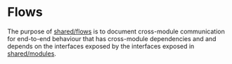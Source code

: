 # Flows

The purpose of [shared/flows](./) is to document cross-module communication for end-to-end behaviour that has cross-module dependencies and and depends on the interfaces exposed by the interfaces exposed in [shared/modules](../modules).

<!-- GITHUB_WIKI: shared/flows_readme -->
